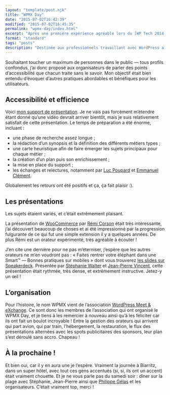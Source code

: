 ```yaml
---
layout: "template/post.njk"
title: "WPMX Day"
date: "2015-07-02T16:42:39"
modified: "2015-07-02T16:45:35"
permalink: "wpmx-day/index.html"
excerpt: "Après une première expérience agréable lors du [WP Tech 2014](https://www.ffoodd.fr/wp-tech-2014/) à Nantes en novembre dernier, Aurélien Denis _alias_ [WordPress Channel](https://wpchannel.com/) m’a invité à proposer un sujet pour le [WPMX](https://2015.wpmx.org/). Le premier sujet à m’avoir traversé l’esprit lui a plu —&nbsp;ainsi qu’à ses compères de l’association&nbsp;— et me voilà embarqué dans l’aventure&nbsp;!"
format: "standard"
tags: "posts"
description: "Destinée aux professionnels travaillant avec WordPress ainsi qu’aux entreprises l’utilisant, cette journée se voulait plus généraliste que le <abbr lang=\"en\" title=\"WordPress\">WP</abbr> Tech."
---
```

Souhaitant toucher un maximum de personnes dans le public —&nbsp;tous profils confondus, j’ai donc proposé aux organisateurs de parler des points d’accessibilité que chacun traite sans le savoir. Mon objectif était bien entendu d’évoquer d’autres pratiques abordables et bénéfiques pour les utilisateurs.

## Accessibilité et efficience

Voici [mon support de présentation](https://www.ffoodd.fr/wpmx/). Je ne vais pas forcément m’étendre étant donné qu’une vidéo devrait arriver bientôt, mais je suis relativement satisfait de cette présentation. Le temps de préparation a été énorme, incluant&nbsp;:

* une phase de recherche assez longue&nbsp;;
* la rédaction d’un synopsis et la définition des différents métiers types&nbsp;;
* une carte heuristique afin de faire émerger les sujets principaux pour chaque métier&nbsp;;
* la création d’un plan puis son enrichissement&nbsp;;
* la mise en place du support&nbsp;;
* les échanges et relectures, notamment par [Luc Poupard](https://www.kloh.ch) et [Emmanuel Clément](https://emmanuel.clement.free.fr/).

Globalement les retours ont été positifs et ça, ça fait plaisir :).

## Les présentations

Les sujets étaient variés, et c’était extrêmement plaisant.

La présentation de [WooCommerce](https://www.woothemes.com/woocommerce/) par [Rémi Corson](https://www.remicorson.com/) était très intéressante, j’ai découvert beaucoup de choses et ai été impressionné par la progression fulgurante de ce qui fut une simple extension il y a quelques années. De plus Rémi est un orateur expérimenté, très agréable à écouter&nbsp;!

J’en cite une dernière pour ne pas m’éterniser, j’espère que les autres orateurs ne m’en voudront pas&nbsp;: « Faites rentrer votre éléphant dans une Smart™ —&nbsp;Bonnes pratiques sur mobiles » dont vous trouverez [les slides sur Speakerdeck](https://speakerdeck.com/inpixelitrust/faites-rentrer-votre-elephant-dans-une-smart-bonnes-pratiques-sur-mobiles). Présentée par [Stéphanie Walter](https://www.inpixelitrust.fr/) et [Jean-Pierre Vincent](https://twitter.com/theystolemynick), cette présentation était rythmée, très dense, et extrêmement instructive. Jetez-y un œil&nbsp;!

## L’organisation

Pour l’histoire, le nom WPMX vient de l’association [WordPress Meet & eXchange](https://wpmx.org/). Ce sont donc les membres de l’association qui ont organisé le WPMX Day, et je tiens à les remercier à nouveau ainsi qu’à les féliciter car ils ont fait un boulot incroyable&nbsp;! Entre la gestion des orateurs qui arrivent qui part avion, qui par train, l’hébergement, la restauration, le flux des présentations alternées avec les spots publicitaires des sponsors, leur plan s’est déroulé sans accro. Chapeau&nbsp;!

## À la prochaine&nbsp;!

Et bien oui, car il y en aura une je l’espère. Vraiment la journée à Biarritz, dans un super hôtel, avec tout ces gens accentués (si, si, ils ont un accent) était vraiment chouette. Et je ne vous parle pas du samedi soir&nbsp;: dîner sur la plage avec Stéphanie, Jean-Pierre ainsi que [Philippe Gélas](https://www.graphikophil.com/) et les organisateurs. C’était vraiment top, merci&nbsp;!
